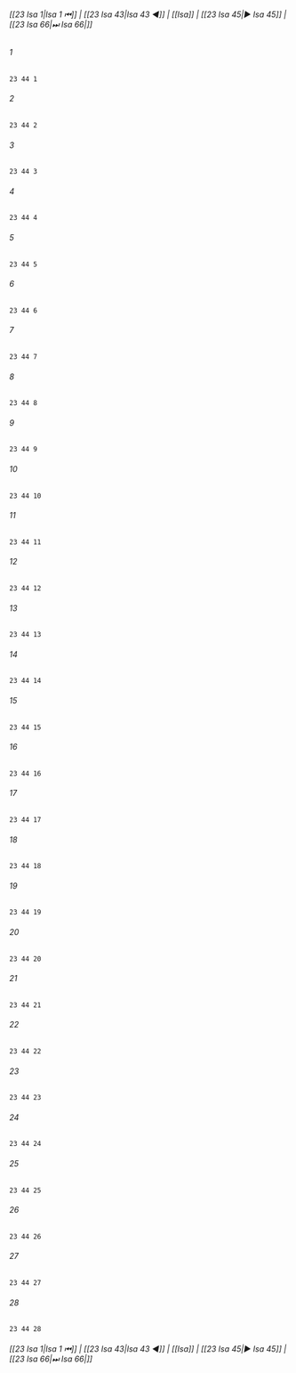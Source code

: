 
###### [[23 Isa 1|Isa 1 ⏮]] | [[23 Isa 43|Isa 43 ◀]] | [[Isa]] | [[23 Isa 45|▶ Isa 45]] | [[23 Isa 66|⏭ Isa 66|]]

###### 1
``` verse
23 44 1 
```
###### 2
``` verse
23 44 2 
```
###### 3
``` verse
23 44 3 
```
###### 4
``` verse
23 44 4 
```
###### 5
``` verse
23 44 5 
```
###### 6
``` verse
23 44 6 
```
###### 7
``` verse
23 44 7 
```
###### 8
``` verse
23 44 8 
```
###### 9
``` verse
23 44 9 
```
###### 10
``` verse
23 44 10 
```
###### 11
``` verse
23 44 11 
```
###### 12
``` verse
23 44 12 
```
###### 13
``` verse
23 44 13 
```
###### 14
``` verse
23 44 14 
```
###### 15
``` verse
23 44 15 
```
###### 16
``` verse
23 44 16 
```
###### 17
``` verse
23 44 17 
```
###### 18
``` verse
23 44 18 
```
###### 19
``` verse
23 44 19 
```
###### 20
``` verse
23 44 20 
```
###### 21
``` verse
23 44 21 
```
###### 22
``` verse
23 44 22 
```
###### 23
``` verse
23 44 23 
```
###### 24
``` verse
23 44 24 
```
###### 25
``` verse
23 44 25 
```
###### 26
``` verse
23 44 26 
```
###### 27
``` verse
23 44 27 
```
###### 28
``` verse
23 44 28 
```

###### [[23 Isa 1|Isa 1 ⏮]] | [[23 Isa 43|Isa 43 ◀]] | [[Isa]] | [[23 Isa 45|▶ Isa 45]] | [[23 Isa 66|⏭ Isa 66|]]

